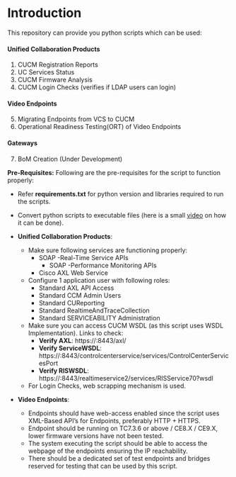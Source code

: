 # Introduction
This repository can provide you python scripts which can be used:

#### Unified Collaboration Products
  1. CUCM Registration Reports
  2. UC Services Status
  3. CUCM Firmware Analysis
  4. CUCM Login Checks (verifies if LDAP users can login)
#### Video Endpoints
  5. Migrating Endpoints from VCS to CUCM
  6. Operational Readiness Testing(ORT) of Video Endpoints
#### Gateways
  7. BoM Creation (Under Development)

**Pre-Requisites:** Following are the pre-requisites for the script to function properly:

 - Refer **requirements.txt** for python version and libraries required to run the scripts.
 - Convert python scripts to executable files (here is a small [video](https://www.youtube.com/watch?v=lOIJIk_maO4) on how it can be done).
 - **Unified Collaboration Products**:
    - Make sure following services are functioning properly:
        - SOAP -Real-Time Service APIs
	      - SOAP -Performance Monitoring APIs
        - Cisco AXL Web Service
    - Configure 1 application user with following roles:
        - Standard AXL API Access
        - Standard CCM Admin Users
        - Standard CUReporting
        - Standard RealtimeAndTraceCollection
        - Standard SERVICEABILITY Administration
    - Make sure you can access CUCM WSDL (as this script uses WSDL Implementation). Links to check:
        - **Verify AXL**: https://<ipaddress>:8443/axl/
        - **Verify ServiceWSDL**: https://<ipaddress>:8443/controlcenterservice/services/ControlCenterServicesPort
        - **Verify RISWSDL**: https://<ipaddress>:8443/realtimeservice2/services/RISService70?wsdl
    - For Login Checks, web scrapping mechanism is used.
  
  - **Video Endpoints**:
    - Endpoints should have web-access enabled since the script uses XML-Based API’s for Endpoints, preferably HTTP + HTTPS.
    - Endpoint should be running on TC7.3.6 or above / CE8.X / CE9.X, lower firmware versions have not been tested.
    - The system executing the script should be able to access the webpage of the endpoints ensuring the IP reachability.
    - There should be a dedicated set of test endpoints and bridges reserved for testing that can be used by this script.


  
        
 
 
  
